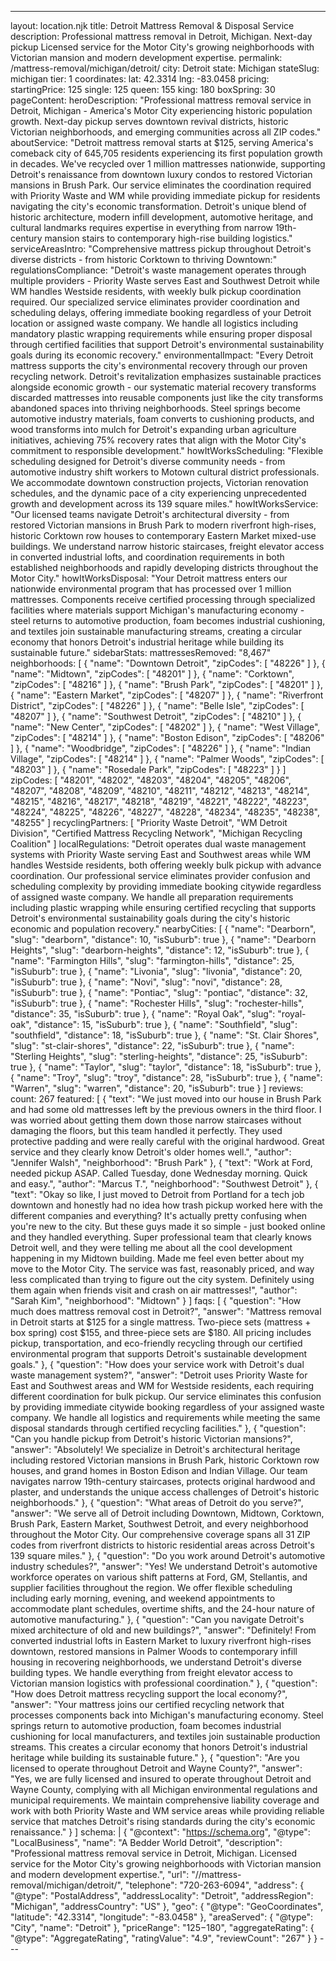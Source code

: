 ---
layout: location.njk
title: Detroit Mattress Removal & Disposal Service
description: Professional mattress removal in Detroit, Michigan. Next-day pickup Licensed service for the Motor City's growing neighborhoods with Victorian mansion and modern development expertise.
permalink: /mattress-removal/michigan/detroit/
city: Detroit state: Michigan stateSlug: michigan tier: 1 coordinates: lat: 42.3314 lng: -83.0458 pricing: startingPrice: 125 single: 125 queen: 155 king: 180 boxSpring: 30 pageContent: heroDescription: "Professional mattress removal service in Detroit, Michigan - America's Motor City experiencing historic population growth. Next-day pickup serves downtown revival districts, historic Victorian neighborhoods, and emerging communities across all ZIP codes." aboutService: "Detroit mattress removal starts at $125, serving America's comeback city of 645,705 residents experiencing its first population growth in decades. We've recycled over 1 million mattresses nationwide, supporting Detroit's renaissance from downtown luxury condos to restored Victorian mansions in Brush Park. Our service eliminates the coordination required with Priority Waste and WM while providing immediate pickup for residents navigating the city's economic transformation. Detroit's unique blend of historic architecture, modern infill development, automotive heritage, and cultural landmarks requires expertise in everything from narrow 19th-century mansion stairs to contemporary high-rise building logistics." serviceAreasIntro: "Comprehensive mattress pickup throughout Detroit's diverse districts - from historic Corktown to thriving Downtown:" regulationsCompliance: "Detroit's waste management operates through multiple providers - Priority Waste serves East and Southwest Detroit while WM handles Westside residents, with weekly bulk pickup coordination required. Our specialized service eliminates provider coordination and scheduling delays, offering immediate booking regardless of your Detroit location or assigned waste company. We handle all logistics including mandatory plastic wrapping requirements while ensuring proper disposal through certified facilities that support Detroit's environmental sustainability goals during its economic recovery." environmentalImpact: "Every Detroit mattress supports the city's environmental recovery through our proven recycling network. Detroit's revitalization emphasizes sustainable practices alongside economic growth - our systematic material recovery transforms discarded mattresses into reusable components just like the city transforms abandoned spaces into thriving neighborhoods. Steel springs become automotive industry materials, foam converts to cushioning products, and wood transforms into mulch for Detroit's expanding urban agriculture initiatives, achieving 75% recovery rates that align with the Motor City's commitment to responsible development." howItWorksScheduling: "Flexible scheduling designed for Detroit's diverse community needs - from automotive industry shift workers to Motown cultural district professionals. We accommodate downtown construction projects, Victorian renovation schedules, and the dynamic pace of a city experiencing unprecedented growth and development across its 139 square miles." howItWorksService: "Our licensed teams navigate Detroit's architectural diversity - from restored Victorian mansions in Brush Park to modern riverfront high-rises, historic Corktown row houses to contemporary Eastern Market mixed-use buildings. We understand narrow historic staircases, freight elevator access in converted industrial lofts, and coordination requirements in both established neighborhoods and rapidly developing districts throughout the Motor City." howItWorksDisposal: "Your Detroit mattress enters our nationwide environmental program that has processed over 1 million mattresses. Components receive certified processing through specialized facilities where materials support Michigan's manufacturing economy - steel returns to automotive production, foam becomes industrial cushioning, and textiles join sustainable manufacturing streams, creating a circular economy that honors Detroit's industrial heritage while building its sustainable future." sidebarStats: mattressesRemoved: "8,467" neighborhoods: [ { "name": "Downtown Detroit", "zipCodes": [ "48226" ] }, { "name": "Midtown", "zipCodes": [ "48201" ] }, { "name": "Corktown", "zipCodes": [ "48216" ] }, { "name": "Brush Park", "zipCodes": [ "48201" ] }, { "name": "Eastern Market", "zipCodes": [ "48207" ] }, { "name": "Riverfront District", "zipCodes": [ "48226" ] }, { "name": "Belle Isle", "zipCodes": [ "48207" ] }, { "name": "Southwest Detroit", "zipCodes": [ "48210" ] }, { "name": "New Center", "zipCodes": [ "48202" ] }, { "name": "West Village", "zipCodes": [ "48214" ] }, { "name": "Boston Edison", "zipCodes": [ "48206" ] }, { "name": "Woodbridge", "zipCodes": [ "48226" ] }, { "name": "Indian Village", "zipCodes": [ "48214" ] }, { "name": "Palmer Woods", "zipCodes": [ "48203" ] }, { "name": "Rosedale Park", "zipCodes": [ "48223" ] } ] zipCodes: [ "48201", "48202", "48203", "48204", "48205", "48206", "48207", "48208", "48209", "48210", "48211", "48212", "48213", "48214", "48215", "48216", "48217", "48218", "48219", "48221", "48222", "48223", "48224", "48225", "48226", "48227", "48228", "48234", "48235", "48238", "48255" ] recyclingPartners: [ "Priority Waste Detroit", "WM Detroit Division", "Certified Mattress Recycling Network", "Michigan Recycling Coalition" ] localRegulations: "Detroit operates dual waste management systems with Priority Waste serving East and Southwest areas while WM handles Westside residents, both offering weekly bulk pickup with advance coordination. Our professional service eliminates provider confusion and scheduling complexity by providing immediate booking citywide regardless of assigned waste company. We handle all preparation requirements including plastic wrapping while ensuring certified recycling that supports Detroit's environmental sustainability goals during the city's historic economic and population recovery." nearbyCities: [ { "name": "Dearborn", "slug": "dearborn", "distance": 10, "isSuburb": true }, { "name": "Dearborn Heights", "slug": "dearborn-heights", "distance": 12, "isSuburb": true }, { "name": "Farmington Hills", "slug": "farmington-hills", "distance": 25, "isSuburb": true }, { "name": "Livonia", "slug": "livonia", "distance": 20, "isSuburb": true }, { "name": "Novi", "slug": "novi", "distance": 28, "isSuburb": true }, { "name": "Pontiac", "slug": "pontiac", "distance": 32, "isSuburb": true }, { "name": "Rochester Hills", "slug": "rochester-hills", "distance": 35, "isSuburb": true }, { "name": "Royal Oak", "slug": "royal-oak", "distance": 15, "isSuburb": true }, { "name": "Southfield", "slug": "southfield", "distance": 18, "isSuburb": true }, { "name": "St. Clair Shores", "slug": "st-clair-shores", "distance": 22, "isSuburb": true }, { "name": "Sterling Heights", "slug": "sterling-heights", "distance": 25, "isSuburb": true }, { "name": "Taylor", "slug": "taylor", "distance": 18, "isSuburb": true }, { "name": "Troy", "slug": "troy", "distance": 28, "isSuburb": true }, { "name": "Warren", "slug": "warren", "distance": 20, "isSuburb": true } ] reviews: count: 267 featured: [ { "text": "We just moved into our house in Brush Park and had some old mattresses left by the previous owners in the third floor. I was worried about getting them down those narrow staircases without damaging the floors, but this team handled it perfectly. They used protective padding and were really careful with the original hardwood. Great service and they clearly know Detroit's older homes well.", "author": "Jennifer Walsh", "neighborhood": "Brush Park" }, { "text": "Work at Ford, needed pickup ASAP. Called Tuesday, done Wednesday morning. Quick and easy.", "author": "Marcus T.", "neighborhood": "Southwest Detroit" }, { "text": "Okay so like, I just moved to Detroit from Portland for a tech job downtown and honestly had no idea how trash pickup worked here with the different companies and everything? It's actually pretty confusing when you're new to the city. But these guys made it so simple - just booked online and they handled everything. Super professional team that clearly knows Detroit well, and they were telling me about all the cool development happening in my Midtown building. Made me feel even better about my move to the Motor City. The service was fast, reasonably priced, and way less complicated than trying to figure out the city system. Definitely using them again when friends visit and crash on air mattresses!", "author": "Sarah Kim", "neighborhood": "Midtown" } ] faqs: [ { "question": "How much does mattress removal cost in Detroit?", "answer": "Mattress removal in Detroit starts at $125 for a single mattress. Two-piece sets (mattress + box spring) cost $155, and three-piece sets are $180. All pricing includes pickup, transportation, and eco-friendly recycling through our certified environmental program that supports Detroit's sustainable development goals." }, { "question": "How does your service work with Detroit's dual waste management system?", "answer": "Detroit uses Priority Waste for East and Southwest areas and WM for Westside residents, each requiring different coordination for bulk pickup. Our service eliminates this confusion by providing immediate citywide booking regardless of your assigned waste company. We handle all logistics and requirements while meeting the same disposal standards through certified recycling facilities." }, { "question": "Can you handle pickup from Detroit's historic Victorian mansions?", "answer": "Absolutely! We specialize in Detroit's architectural heritage including restored Victorian mansions in Brush Park, historic Corktown row houses, and grand homes in Boston Edison and Indian Village. Our team navigates narrow 19th-century staircases, protects original hardwood and plaster, and understands the unique access challenges of Detroit's historic neighborhoods." }, { "question": "What areas of Detroit do you serve?", "answer": "We serve all of Detroit including Downtown, Midtown, Corktown, Brush Park, Eastern Market, Southwest Detroit, and every neighborhood throughout the Motor City. Our comprehensive coverage spans all 31 ZIP codes from riverfront districts to historic residential areas across Detroit's 139 square miles." }, { "question": "Do you work around Detroit's automotive industry schedules?", "answer": "Yes! We understand Detroit's automotive workforce operates on various shift patterns at Ford, GM, Stellantis, and supplier facilities throughout the region. We offer flexible scheduling including early morning, evening, and weekend appointments to accommodate plant schedules, overtime shifts, and the 24-hour nature of automotive manufacturing." }, { "question": "Can you navigate Detroit's mixed architecture of old and new buildings?", "answer": "Definitely! From converted industrial lofts in Eastern Market to luxury riverfront high-rises downtown, restored mansions in Palmer Woods to contemporary infill housing in recovering neighborhoods, we understand Detroit's diverse building types. We handle everything from freight elevator access to Victorian mansion logistics with professional coordination." }, { "question": "How does Detroit mattress recycling support the local economy?", "answer": "Your mattress joins our certified recycling network that processes components back into Michigan's manufacturing economy. Steel springs return to automotive production, foam becomes industrial cushioning for local manufacturers, and textiles join sustainable production streams. This creates a circular economy that honors Detroit's industrial heritage while building its sustainable future." }, { "question": "Are you licensed to operate throughout Detroit and Wayne County?", "answer": "Yes, we are fully licensed and insured to operate throughout Detroit and Wayne County, complying with all Michigan environmental regulations and municipal requirements. We maintain comprehensive liability coverage and work with both Priority Waste and WM service areas while providing reliable service that matches Detroit's rising standards during the city's economic renaissance." } ] schema: | { "@context": "https://schema.org", "@type": "LocalBusiness", "name": "A Bedder World Detroit", "description": "Professional mattress removal service in Detroit, Michigan. Licensed service for the Motor City's growing neighborhoods with Victorian mansion and modern development expertise.", "url": "//mattress-removal/michigan/detroit/", "telephone": "720-263-6094", "address": { "@type": "PostalAddress", "addressLocality": "Detroit", "addressRegion": "Michigan", "addressCountry": "US" }, "geo": { "@type": "GeoCoordinates", "latitude": "42.3314", "longitude": "-83.0458" }, "areaServed": { "@type": "City", "name": "Detroit" }, "priceRange": "$125-$180", "aggregateRating": { "@type": "AggregateRating", "ratingValue": "4.9", "reviewCount": "267" } } ---